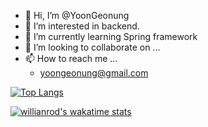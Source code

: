 - 👋 Hi, I’m @YoonGeonung
- 👀 I’m interested in backend.
- 🌱 I’m currently learning Spring framework
- 💞️ I’m looking to collaborate on ...
- 📫 How to reach me ...
  - yoongeonung@gmail.com

[![Top Langs](https://github-readme-stats.vercel.app/api/top-langs/?username=yoongeonung&layout=compact)](https://github.com/anuraghazra/github-readme-stats)

[![willianrod's wakatime stats](https://github-readme-stats.vercel.app/api/wakatime?username=yoongeonung)](https://github.com/anuraghazra/github-readme-stats)

<!---
YoonGeonung/YoonGeonung is a ✨ special ✨ repository because its `README.md` (this file) appears on your GitHub profile.
You can click the Preview link to take a look at your changes.
--->

